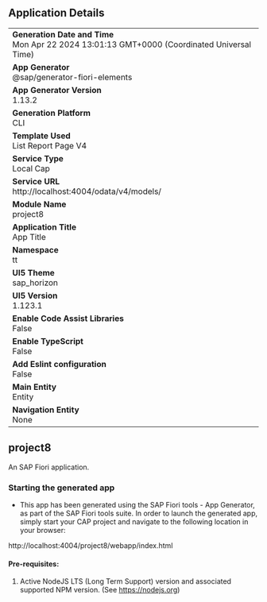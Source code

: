 ## Application Details
|               |
| ------------- |
|**Generation Date and Time**<br>Mon Apr 22 2024 13:01:13 GMT+0000 (Coordinated Universal Time)|
|**App Generator**<br>@sap/generator-fiori-elements|
|**App Generator Version**<br>1.13.2|
|**Generation Platform**<br>CLI|
|**Template Used**<br>List Report Page V4|
|**Service Type**<br>Local Cap|
|**Service URL**<br>http://localhost:4004/odata/v4/models/
|**Module Name**<br>project8|
|**Application Title**<br>App Title|
|**Namespace**<br>tt|
|**UI5 Theme**<br>sap_horizon|
|**UI5 Version**<br>1.123.1|
|**Enable Code Assist Libraries**<br>False|
|**Enable TypeScript**<br>False|
|**Add Eslint configuration**<br>False|
|**Main Entity**<br>Entity|
|**Navigation Entity**<br>None|

## project8

An SAP Fiori application.

### Starting the generated app

-   This app has been generated using the SAP Fiori tools - App Generator, as part of the SAP Fiori tools suite.  In order to launch the generated app, simply start your CAP project and navigate to the following location in your browser:

http://localhost:4004/project8/webapp/index.html

#### Pre-requisites:

1. Active NodeJS LTS (Long Term Support) version and associated supported NPM version.  (See https://nodejs.org)


